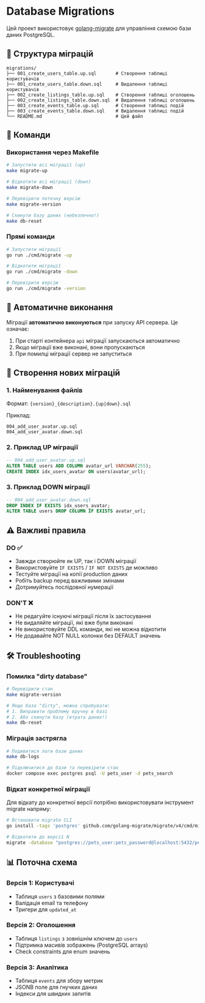 # Database Migrations

Цей проект використовує [golang-migrate](https://github.com/golang-migrate/migrate) для управління схемою бази даних PostgreSQL.

## 📁 Структура міграцій

```
migrations/
├── 001_create_users_table.up.sql       # Створення таблиці користувачів
├── 001_create_users_table.down.sql     # Видалення таблиці користувачів
├── 002_create_listings_table.up.sql    # Створення таблиці оголошень
├── 002_create_listings_table.down.sql  # Видалення таблиці оголошень
├── 003_create_events_table.up.sql      # Створення таблиці подій
├── 003_create_events_table.down.sql    # Видалення таблиці подій
└── README.md                           # Цей файл
```

## 🚀 Команди

### Використання через Makefile
```bash
# Запустити всі міграції (up)
make migrate-up

# Відкотити всі міграції (down)
make migrate-down

# Перевірити поточну версію
make migrate-version

# Скинути базу даних (небезпечно!)
make db-reset
```

### Прямі команди
```bash
# Запустити міграції
go run ./cmd/migrate -up

# Відкотити міграції
go run ./cmd/migrate -down

# Перевірити версію
go run ./cmd/migrate -version
```

## 🔄 Автоматичне виконання

Міграції **автоматично виконуються** при запуску API сервера. Це означає:

1. При старті контейнера `api` міграції запускаються автоматично
2. Якщо міграції вже виконані, вони пропускаються
3. При помилці міграції сервер не запуститься

## 📝 Створення нових міграцій

### 1. Найменування файлів
Формат: `{version}_{description}.{up|down}.sql`

Приклад:
```
004_add_user_avatar.up.sql
004_add_user_avatar.down.sql
```

### 2. Приклад UP міграції
```sql
-- 004_add_user_avatar.up.sql
ALTER TABLE users ADD COLUMN avatar_url VARCHAR(255);
CREATE INDEX idx_users_avatar ON users(avatar_url);
```

### 3. Приклад DOWN міграції
```sql
-- 004_add_user_avatar.down.sql
DROP INDEX IF EXISTS idx_users_avatar;
ALTER TABLE users DROP COLUMN IF EXISTS avatar_url;
```

## ⚠️ Важливі правила

### DO ✅
- Завжди створюйте як UP, так і DOWN міграції
- Використовуйте `IF EXISTS` / `IF NOT EXISTS` де можливо
- Тестуйте міграції на копії production даних
- Робіть backup перед важливими змінами
- Дотримуйтесь послідовної нумерації

### DON'T ❌
- Не редагуйте існуючі міграції після їх застосування
- Не видаляйте міграції, які вже були виконані
- Не використовуйте DDL команди, які не можна відкотити
- Не додавайте NOT NULL колонки без DEFAULT значень

## 🛠️ Troubleshooting

### Помилка "dirty database"
```bash
# Перевірити стан
make migrate-version

# Якщо база "dirty", можна спробувати:
# 1. Виправити проблему вручну в базі
# 2. Або скинути базу (втрата даних!)
make db-reset
```

### Міграція застрягла
```bash
# Подивитися логи бази даних
make db-logs

# Підключитися до бази та перевірити стан
docker compose exec postgres psql -U pets_user -d pets_search
```

### Відкат конкретної міграції
Для відкату до конкретної версії потрібно використовувати інструмент migrate напряму:

```bash
# Встановити migrate CLI
go install -tags 'postgres' github.com/golang-migrate/migrate/v4/cmd/migrate@latest

# Відкотити до версії N
migrate -database "postgres://pets_user:pets_password@localhost:5432/pets_search?sslmode=disable" -path migrations goto N
```

## 📊 Поточна схема

### Версія 1: Користувачі
- Таблиця `users` з базовими полями
- Валідація email та телефону
- Тригери для `updated_at`

### Версія 2: Оголошення
- Таблиця `listings` з зовнішнім ключем до `users`
- Підтримка масивів зображень (PostgreSQL arrays)
- Check constraints для enum значень

### Версія 3: Аналітика
- Таблиця `events` для збору метрик
- JSONB поле для гнучких даних
- Індекси для швидких запитів
